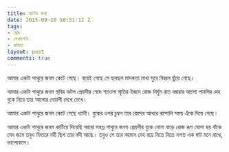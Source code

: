 ```yaml
---
title: ঘাটের কথা
date: 2015-09-10 10:31:12 Z
tags:
- প্রেম
- লেখালেখি
- কবিতা
layout: post
comments: true
---
```


আমার একটা পাথুরে জনম কেটে গেছে।
বয়েই গেছে সে ছলছল
মাদকতা মাখা সুরে বিহ্বল
ছুঁয়ে গেছে।

আমার একটা পাথুরে জনম স্থবির অটল
প্রেয়সীর স্বেদে শ্যাওলা স্মৃতির
ইন্ধনে রোজ
নির্ঘুম রাত
বজরার আলো
পানসির দেহ বুকে নিয়ে তার
আলোর দেয়ালী দেখে দেখে।

আমার একটা পাথুরে জনম
কেটে গেছে ধ্যানী।
বুকের ওপর চুম্বন তার
রোদের আখরে
রূপোলি সময় এঁকে দিয়ে গেছে।

আমার একটা পাথুরে জনম কাটিয়ে দিয়েছি
আরো সহস্র পাথুরে জনম
প্রেয়সীর বুকে নোনা বাড়ে রোজ
রূপ ঘোলা হয়
বাঁকে মেদ জমে
তবুও ভিতরে নদী ছিল তার নদী আছে।
তবুও সে তার বহমান দেহ বয়ে নিতে নিতে
নগণ্য এক ঘাট মনে রাখে, ভালোবাসে।
